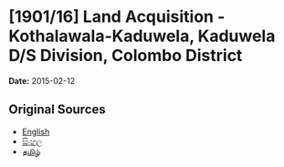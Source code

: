 # [1901/16] Land Acquisition - Kothalawala-Kaduwela, Kaduwela D/S Division, Colombo District

**Date:** 2015-02-12

## Original Sources

- [English](https://documents.gov.lk/view/extra-gazettes/2015/2/1901-16_E.pdf)
- [සිංහල](https://documents.gov.lk/view/extra-gazettes/2015/2/1901-16_S.pdf)
- [தமிழ்](https://documents.gov.lk/view/extra-gazettes/2015/2/1901-16_T.pdf)
